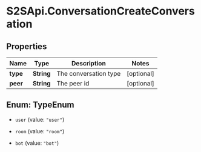 # S2SApi.ConversationCreateConversation

## Properties
Name | Type | Description | Notes
------------ | ------------- | ------------- | -------------
**type** | **String** | The conversation type | [optional] 
**peer** | **String** | The peer id | [optional] 


<a name="TypeEnum"></a>
## Enum: TypeEnum


* `user` (value: `"user"`)

* `room` (value: `"room"`)

* `bot` (value: `"bot"`)




